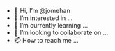 - 👋 Hi, I’m @jomehan
- 👀 I’m interested in ...
- 🌱 I’m currently learning ...
- 💞️ I’m looking to collaborate on ...
- 📫 How to reach me ...

<!---
jomehan/jomehan is a ✨ special ✨ repository because its `README.md` (this file) appears on your GitHub profile.
You can click the Preview link to take a look at your changes.
--->
